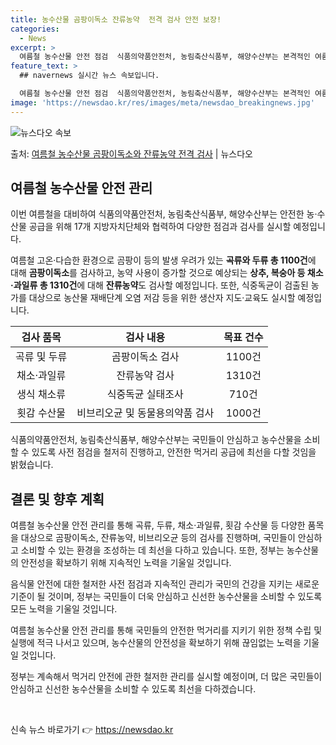 ```yaml
---
title: 농수산물 곰팡이독소 잔류농약  전격 검사 안전 보장!
categories:
  - News
excerpt: >
  여름철 농수산물 안전 점검  식품의약품안전처, 농림축산식품부, 해양수산부는 본격적인 여름철을 대비하여 안전한…
feature_text: >
  ## navernews 실시간 뉴스 속보입니다.

  여름철 농수산물 안전 점검  식품의약품안전처, 농림축산식품부, 해양수산부는 본격적인 여름철을 대비하여 안전한…
image: 'https://newsdao.kr/res/images/meta/newsdao_breakingnews.jpg'
---
```


![뉴스다오 속보](https://newsdao.kr/res/images/meta/newsdao_breakingnews.jpg)

<p>출처: <a href="https://newsdao.kr/4011" rel="dofollow">여름철 농수산물 곰팡이독소와 잔류농약 전격 검사</a> | 뉴스다오</p>

<h2 data-ke-size="size26">여름철 농수산물 안전 관리</h2>

이번 여름철을 대비하여 식품의약품안전처, 농림축산식품부, 해양수산부는 안전한 농·수산물 공급을 위해 17개 지방자치단체와 협력하여 다양한 점검과 검사를 실시할 예정입니다.

<p data-ke-size="size16">여름철 고온·다습한 환경으로 곰팡이 등의 발생 우려가 있는 <b>곡류와 두류 총 1100건</b>에 대해 <b>곰팡이독소</b>를 검사하고, 농약 사용이 증가할 것으로 예상되는 <b>상추, 복숭아 등 채소·과일류 총 1310건</b>에 대해 <b>잔류농약</b>도 검사할 예정입니다. 또한, 식중독균이 검출된 농가를 대상으로 농산물 재배단계 오염 저감 등을 위한 생산자 지도·교육도 실시할 예정입니다. </p>

<table>
	<thead>
		<tr>
			<th style="text-align: center;">검사 품목</th>
			<th style="text-align: center;">검사 내용</th>
			<th style="text-align: center;">목표 건수</th>
		</tr>
	</thead>
	<tbody>
		<tr>
			<td style="text-align: center;">곡류 및 두류</td>
			<td style="text-align: center;">곰팡이독소 검사</td>
			<td style="text-align: center;">1100건</td>
		</tr>
		<tr>
			<td style="text-align: center;">채소·과일류</td>
			<td style="text-align: center;">잔류농약 검사</td>
			<td style="text-align: center;">1310건</td>
		</tr>
		<tr>
			<td style="text-align: center;">생식 채소류</td>
			<td style="text-align: center;">식중독균 실태조사</td>
			<td style="text-align: center;">710건</td>
		</tr>
		<tr>
			<td style="text-align: center;">횟감 수산물</td>
			<td style="text-align: center;">비브리오균 및 동물용의약품 검사</td>
			<td style="text-align: center;">1000건</td>
		</tr>
	</tbody>
</table>

<p data-ke-size="size16">식품의약품안전처, 농림축산식품부, 해양수산부는 국민들이 안심하고 농수산물을 소비할 수 있도록 사전 점검을 철저히 진행하고, 안전한 먹거리 공급에 최선을 다할 것임을 밝혔습니다.</p>

<h2 data-ke-size="size26">결론 및 향후 계획</h2>

<p data-ke-size="size16">여름철 농수산물 안전 관리를 통해 곡류, 두류, 채소·과일류, 횟감 수산물 등 다양한 품목을 대상으로 곰팡이독소, 잔류농약, 비브리오균 등의 검사를 진행하며, 국민들이 안심하고 소비할 수 있는 환경을 조성하는 데 최선을 다하고 있습니다. 또한, 정부는 농수산물의 안전성을 확보하기 위해 지속적인 노력을 기울일 것입니다.</p>

<p data-ke-size="size16">음식물 안전에 대한 철저한 사전 점검과 지속적인 관리가 국민의 건강을 지키는 새로운 기준이 될 것이며, 정부는 국민들이 더욱 안심하고 신선한 농수산물을 소비할 수 있도록 모든 노력을 기울일 것입니다.</p>

<p data-ke-size="size16">여름철 농수산물 안전 관리를 통해 국민들의 안전한 먹거리를 지키기 위한 정책 수립 및 실행에 적극 나서고 있으며, 농수산물의 안전성을 확보하기 위해 끊임없는 노력을 기울일 것입니다.</p>

<p data-ke-size="size16">정부는 계속해서 먹거리 안전에 관한 철저한 관리를 실시할 예정이며, 더 많은 국민들이 안심하고 신선한 농수산물을 소비할 수 있도록 최선을 다하겠습니다.</p>

<p data-ke-size="size16">&nbsp;</p> 

신속 뉴스 바로가기 👉 <a href="https://newsdao.kr" rel="dofollow">https://newsdao.kr</a>


